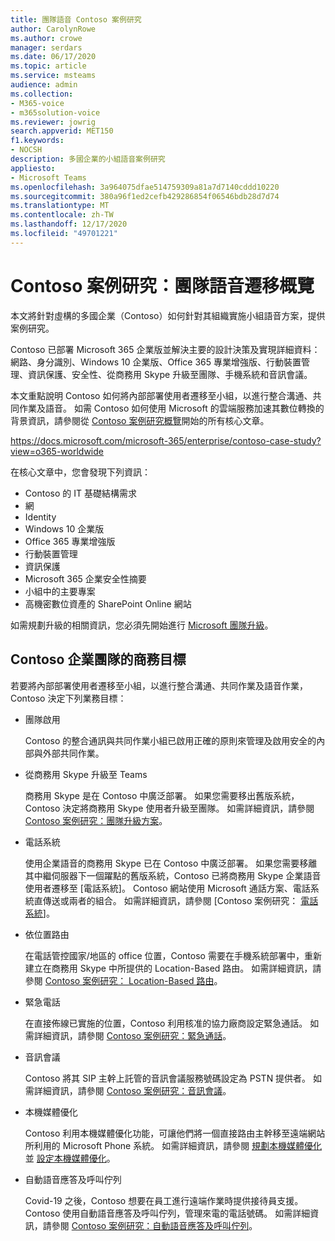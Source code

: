 ```yaml
---
title: 團隊語音 Contoso 案例研究
author: CarolynRowe
ms.author: crowe
manager: serdars
ms.date: 06/17/2020
ms.topic: article
ms.service: msteams
audience: admin
ms.collection:
- M365-voice
- m365solution-voice
ms.reviewer: jowrig
search.appverid: MET150
f1.keywords:
- NOCSH
description: 多國企業的小組語音案例研究
appliesto:
- Microsoft Teams
ms.openlocfilehash: 3a964075dfae514759309a81a7d7140cddd10220
ms.sourcegitcommit: 380a96f1ed2cefb429286854f06546bdb28d7d74
ms.translationtype: MT
ms.contentlocale: zh-TW
ms.lasthandoff: 12/17/2020
ms.locfileid: "49701221"
---
```

# <a name="contoso-case-study-teams-voice-migration-overview"></a>Contoso 案例研究：團隊語音遷移概覽

本文將針對虛構的多國企業（Contoso）如何針對其組織實施小組語音方案，提供案例研究。

Contoso 已部署 Microsoft 365 企業版並解決主要的設計決策及實現詳細資料：網路、身分識別、Windows 10 企業版、Office 365 專業增強版、行動裝置管理、資訊保護、安全性、從商務用 Skype 升級至團隊、手機系統和音訊會議。  

本文重點說明 Contoso 如何將內部部署使用者遷移至小組，以進行整合溝通、共同作業及語音。 如需 Contoso 如何使用 Microsoft 的雲端服務加速其數位轉換的背景資訊，請參閱從 [Contoso 案例研究概覽](https://docs.microsoft.com/microsoft-365/enterprise/contoso-case-study?view=o365-worldwide)開始的所有核心文章。

https://docs.microsoft.com/microsoft-365/enterprise/contoso-case-study?view=o365-worldwide 

在核心文章中，您會發現下列資訊：  

- Contoso 的 IT 基礎結構需求
- 網
- Identity
- Windows 10 企業版
- Office 365 專業增強版
- 行動裝置管理
- 資訊保護
- Microsoft 365 企業安全性摘要
- 小組中的主要專案
- 高機密數位資產的 SharePoint Online 網站

如需規劃升級的相關資訊，您必須先開始進行 [Microsoft 團隊升級](upgrade-start-here.md)。

## <a name="contoso-business-goals-for-teams"></a>Contoso 企業團隊的商務目標

若要將內部部署使用者遷移至小組，以進行整合溝通、共同作業及語音作業，Contoso 決定下列業務目標：

- 團隊啟用 

  Contoso 的整合通訊與共同作業小組已啟用正確的原則來管理及啟用安全的內部與外部共同作業。 

- 從商務用 Skype 升級至 Teams 

  商務用 Skype 是在 Contoso 中廣泛部署。 如果您需要移出舊版系統，Contoso 決定將商務用 Skype 使用者升級至團隊。 如需詳細資訊，請參閱 [Contoso 案例研究：團隊升級方案](voice-case-study-migration-plan.md)。

- 電話系統  

  使用企業語音的商務用 Skype 已在 Contoso 中廣泛部署。 如果您需要移離其中繼伺服器下一個躍點的舊版系統，Contoso 已將商務用 Skype 企業語音使用者遷移至 [電話系統]。 Contoso 網站使用 Microsoft 通話方案、電話系統直傳送或兩者的組合。 如需詳細資訊，請參閱 [Contoso 案例研究： [電話系統](voice-case-study-phone-system.md)]。

- 依位置路由 

  在電話管控國家/地區的 office 位置，Contoso 需要在手機系統部署中，重新建立在商務用 Skype 中所提供的 Location-Based 路由。 如需詳細資訊，請參閱 [Contoso 案例研究： Location-Based 路由](voice-case-study-location-based-routing.md)。

- 緊急電話 

  在直接佈線已實施的位置，Contoso 利用核准的協力廠商設定緊急通話。 如需詳細資訊，請參閱 [Contoso 案例研究：緊急通話](voice-case-study-emergency-calling.md)。

- 音訊會議 

  Contoso 將其 SIP 主幹上託管的音訊會議服務號碼設定為 PSTN 提供者。 如需詳細資訊，請參閱 [Contoso 案例研究：音訊會議](voice-case-study-audio-conferencing.md)。 

- 本機媒體優化 

  Contoso 利用本機媒體優化功能，可讓他們將一個直接路由主幹移至遠端網站所利用的 Microsoft Phone 系統。 如需詳細資訊，請參閱 [規劃本機媒體優化](direct-routing-media-optimization.md) 並 [設定本機媒體優化](direct-routing-media-optimization-configure.md)。

- 自動語音應答及呼叫佇列

  Covid-19 之後，Contoso 想要在員工進行遠端作業時提供接待員支援。 Contoso 使用自動語音應答及呼叫佇列，管理來電的電話號碼。 如需詳細資訊，請參閱 [Contoso 案例研究：自動語音應答及呼叫佇列](voice-case-study-call-queues.md)。  



